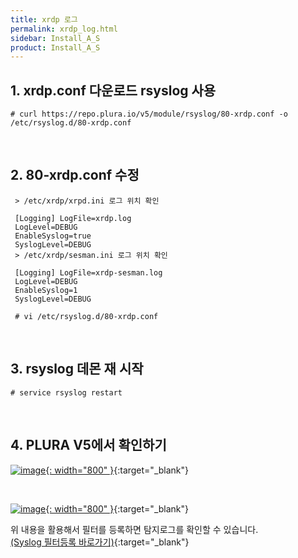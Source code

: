 ```yaml
---
title: xrdp 로그
permalink: xrdp_log.html
sidebar: Install_A_S
product: Install_A_S
---
```


## 1. xrdp.conf 다운로드 rsyslog 사용

`# curl https://repo.plura.io/v5/module/rsyslog/80-xrdp.conf -o /etc/rsyslog.d/80-xrdp.conf`

<br />

## 2. 80-xrdp.conf 수정

     > /etc/xrdp/xrpd.ini 로그 위치 확인

     [Logging] LogFile=xrdp.log
     LogLevel=DEBUG
     EnableSyslog=true
     SyslogLevel=DEBUG
     > /etc/xrdp/sesman.ini 로그 위치 확인

     [Logging] LogFile=xrdp-sesman.log
     LogLevel=DEBUG
     EnableSyslog=1
     SyslogLevel=DEBUG

     # vi /etc/rsyslog.d/80-xrdp.conf

<br />

## 3. rsyslog 데몬 재 시작

`# service rsyslog restart`

<br />

## 4. PLURA V5에서 확인하기

[![image](/docs/images/Ins_G/xrdp/1.png){: width="800" }](/docs/images/Ins_G/xrdp/1.png){:target="_blank"}

<br />

[![image](/docs/images/Ins_G/xrdp/2.png){: width="800" }](/docs/images/Ins_G/xrdp/2.png){:target="_blank"}

위 내용을 활용해서 필터를 등록하면 탐지로그를 확인할 수 있습니다.   
[(Syslog 필터등록 바로가기)](https://qubitsec.github.io/f_regi_syslog.html){:target="_blank"}
